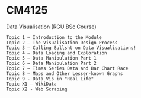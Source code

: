 # CM4125
Data Visualisation (RGU BSc Course)


    Topic 1 – Introduction to the Module
    Topic 2 – The Visualisation Design Process
    Topic 3 – Calling Bullsht on Data Visualisations!
    Topic 4 – Data Loading and Exploration
    Topic 5 – Data Manipulation Part 1
    Topic 6 – Data Manipulation Part 2
    Topic 7 – Times Series Data and Bar Chart Race
    Topic 8 – Maps and Other Lesser-known Graphs
    Topic 9 - Data Vis in "Real Life"
    Topic X1 – WikiData
	Topic X2 - Web Scraping
